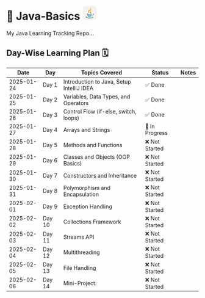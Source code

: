 # 🚀 Java-Basics <img src="https://github.com/tandpfun/skill-icons/blob/main/icons/Java-Light.svg" width="37">

My Java Learning Tracking Repo...

## Day-Wise Learning Plan 🗓️
| Date        | Day   | Topics Covered                              | Status         | Notes                                  |
|-------------|-------|---------------------------------------------|----------------|----------------------------------------|
| 2025-01-24  | Day 1 | Introduction to Java, Setup IntelliJ IDEA   | ✅ Done        |                                        |
| 2025-01-25  | Day 2 | Variables, Data Types, and Operators        | ✅ Done        |                                        |
| 2025-01-26  | Day 3 | Control Flow (if-else, switch, loops)       | ✅ Done        |                                        |
| 2025-01-27  | Day 4 | Arrays and Strings                          | 🚧 In Progress |                                        |
| 2025-01-28  | Day 5 | Methods and Functions                       | ❌ Not Started |                                        |                     
| 2025-01-29  | Day 6 | Classes and Objects (OOP Basics)            | ❌ Not Started |                                        |
| 2025-01-30  | Day 7 | Constructors and Inheritance                | ❌ Not Started |                                        |
| 2025-01-31  | Day 8 | Polymorphism and Encapsulation              | ❌ Not Started |                                        |
| 2025-02-01  | Day 9 | Exception Handling                          | ❌ Not Started |                                        |
| 2025-02-02  | Day 10| Collections Framework                       | ❌ Not Started |                                        |
| 2025-02-03  | Day 11| Streams API                                 | ❌ Not Started |                                        |
| 2025-02-04  | Day 12| Multithreading                              | ❌ Not Started |                                        |
| 2025-02-05  | Day 13| File Handling                               | ❌ Not Started |                                        |
| 2025-02-06  | Day 14| Mini-Project:                               | ❌ Not Started |                                        |
